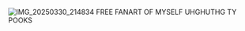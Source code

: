 ![IMG_20250330_214834](https://github.com/user-attachments/assets/748ac040-df66-44ca-ab61-2e8aacdb7e69)
          FREE FANART OF MYSELF UHGHUTHG TY POOKS
